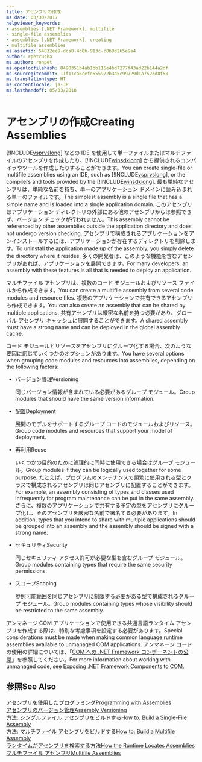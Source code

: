 ```yaml
---
title: アセンブリの作成
ms.date: 03/30/2017
helpviewer_keywords:
- assemblies [.NET Framework], multifile
- single-file assemblies
- assemblies [.NET Framework], creating
- multifile assemblies
ms.assetid: 54832ee9-dca8-4c8b-913c-c0b9d265e9a4
author: rpetrusha
ms.author: ronpet
ms.openlocfilehash: 8490351b4ab1bb115e4bd7277f43ad22b144a2df
ms.sourcegitcommit: 11f11ca6cefe555972b3a5c99729d1a7523d8f50
ms.translationtype: HT
ms.contentlocale: ja-JP
ms.lasthandoff: 05/03/2018
---
```

# <a name="creating-assemblies"></a><span data-ttu-id="13983-102">アセンブリの作成</span><span class="sxs-lookup"><span data-stu-id="13983-102">Creating Assemblies</span></span>
<span data-ttu-id="13983-103">[!INCLUDE[vsprvslong](../../../includes/vsprvslong-md.md)] などの IDE を使用して単一ファイルまたはマルチファイルのアセンブリを作成したり、[!INCLUDE[winsdklong](../../../includes/winsdklong-md.md)] から提供されるコンパイラやツールを作成したりすることができます。</span><span class="sxs-lookup"><span data-stu-id="13983-103">You can create single-file or multifile assemblies using an IDE, such as [!INCLUDE[vsprvslong](../../../includes/vsprvslong-md.md)], or the compilers and tools provided by the [!INCLUDE[winsdklong](../../../includes/winsdklong-md.md)].</span></span> <span data-ttu-id="13983-104">最も単純なアセンブリは、単純な名前を持ち、単一のアプリケーション ドメインに読み込まれる単一のファイルです。</span><span class="sxs-lookup"><span data-stu-id="13983-104">The simplest assembly is a single file that has a simple name and is loaded into a single application domain.</span></span> <span data-ttu-id="13983-105">このアセンブリはアプリケーション ディレクトリの外部にある他のアセンブリからは参照できず、バージョン チェックが行われません。</span><span class="sxs-lookup"><span data-stu-id="13983-105">This assembly cannot be referenced by other assemblies outside the application directory and does not undergo version checking.</span></span> <span data-ttu-id="13983-106">アセンブリで構成されるアプリケーションをアンインストールするには、アプリケーションが存在するディレクトリを削除します。</span><span class="sxs-lookup"><span data-stu-id="13983-106">To uninstall the application made up of the assembly, you simply delete the directory where it resides.</span></span> <span data-ttu-id="13983-107">多くの開発者は、このような機能を含むアセンブリがあれば、アプリケーションを展開できます。</span><span class="sxs-lookup"><span data-stu-id="13983-107">For many developers, an assembly with these features is all that is needed to deploy an application.</span></span>  
  
 <span data-ttu-id="13983-108">マルチファイル アセンブリは、複数のコード モジュールおよびリソース ファイルから作成できます。</span><span class="sxs-lookup"><span data-stu-id="13983-108">You can create a multifile assembly from several code modules and resource files.</span></span> <span data-ttu-id="13983-109">複数のアプリケーションで共有できるアセンブリも作成できます。</span><span class="sxs-lookup"><span data-stu-id="13983-109">You can also create an assembly that can be shared by multiple applications.</span></span> <span data-ttu-id="13983-110">共有アセンブリは厳密な名前を持つ必要があり、グローバル アセンブリ キャッシュに展開することができます。</span><span class="sxs-lookup"><span data-stu-id="13983-110">A shared assembly must have a strong name and can be deployed in the global assembly cache.</span></span>  
  
 <span data-ttu-id="13983-111">コード モジュールとリソースをアセンブリにグループ化する場合、次のような要因に応じていくつかのオプションがあります。</span><span class="sxs-lookup"><span data-stu-id="13983-111">You have several options when grouping code modules and resources into assemblies, depending on the following factors:</span></span>  
  
-   <span data-ttu-id="13983-112">バージョン管理</span><span class="sxs-lookup"><span data-stu-id="13983-112">Versioning</span></span>  
  
     <span data-ttu-id="13983-113">同じバージョン情報が含まれている必要があるグループ モジュール。</span><span class="sxs-lookup"><span data-stu-id="13983-113">Group modules that should have the same version information.</span></span>  
  
-   <span data-ttu-id="13983-114">配置</span><span class="sxs-lookup"><span data-stu-id="13983-114">Deployment</span></span>  
  
     <span data-ttu-id="13983-115">展開のモデルをサポートするグループ コードのモジュールおよびリソース。</span><span class="sxs-lookup"><span data-stu-id="13983-115">Group code modules and resources that support your model of deployment.</span></span>  
  
-   <span data-ttu-id="13983-116">再利用</span><span class="sxs-lookup"><span data-stu-id="13983-116">Reuse</span></span>  
  
     <span data-ttu-id="13983-117">いくつかの目的のために論理的に同時に使用できる場合はグループ モジュール。</span><span class="sxs-lookup"><span data-stu-id="13983-117">Group modules if they can be logically used together for some purpose.</span></span> <span data-ttu-id="13983-118">たとえば、プログラムのメンテナンスで頻繁に使用される型とクラスで構成されるアセンブリは同じアセンブリに配置することができます。</span><span class="sxs-lookup"><span data-stu-id="13983-118">For example, an assembly consisting of types and classes used infrequently for program maintenance can be put in the same assembly.</span></span> <span data-ttu-id="13983-119">さらに、複数のアプリケーションで共有する予定の型をアセンブリにグループ化し、そのアセンブリを厳密な名前で署名する必要があります。</span><span class="sxs-lookup"><span data-stu-id="13983-119">In addition, types that you intend to share with multiple applications should be grouped into an assembly and the assembly should be signed with a strong name.</span></span>  
  
-   <span data-ttu-id="13983-120">セキュリティ</span><span class="sxs-lookup"><span data-stu-id="13983-120">Security</span></span>  
  
     <span data-ttu-id="13983-121">同じセキュリティ アクセス許可が必要な型を含むグループ モジュール。</span><span class="sxs-lookup"><span data-stu-id="13983-121">Group modules containing types that require the same security permissions.</span></span>  
  
-   <span data-ttu-id="13983-122">スコープ</span><span class="sxs-lookup"><span data-stu-id="13983-122">Scoping</span></span>  
  
     <span data-ttu-id="13983-123">参照可能範囲を同じアセンブリに制限する必要がある型で構成されるグループ モジュール。</span><span class="sxs-lookup"><span data-stu-id="13983-123">Group modules containing types whose visibility should be restricted to the same assembly.</span></span>  
  
 <span data-ttu-id="13983-124">アンマネージ COM アプリケーションで使用できる共通言語ランタイム アセンブリを作成する際は、特別な考慮事項を設定する必要があります。</span><span class="sxs-lookup"><span data-stu-id="13983-124">Special considerations must be made when making common language runtime assemblies available to unmanaged COM applications.</span></span> <span data-ttu-id="13983-125">アンマネージ コードの使用の詳細については、「[COM への .NET Framework コンポーネントの公開](../../../docs/framework/interop/exposing-dotnet-components-to-com.md)」を参照してください。</span><span class="sxs-lookup"><span data-stu-id="13983-125">For more information about working with unmanaged code, see [Exposing .NET Framework Components to COM](../../../docs/framework/interop/exposing-dotnet-components-to-com.md).</span></span>  
  
## <a name="see-also"></a><span data-ttu-id="13983-126">参照</span><span class="sxs-lookup"><span data-stu-id="13983-126">See Also</span></span>  
 [<span data-ttu-id="13983-127">アセンブリを使用したプログラミング</span><span class="sxs-lookup"><span data-stu-id="13983-127">Programming with Assemblies</span></span>](../../../docs/framework/app-domains/programming-with-assemblies.md)  
 [<span data-ttu-id="13983-128">アセンブリのバージョン管理</span><span class="sxs-lookup"><span data-stu-id="13983-128">Assembly Versioning</span></span>](../../../docs/framework/app-domains/assembly-versioning.md)  
 [<span data-ttu-id="13983-129">方法: シングルファイル アセンブリをビルドする</span><span class="sxs-lookup"><span data-stu-id="13983-129">How to: Build a Single-File Assembly</span></span>](../../../docs/framework/app-domains/how-to-build-a-single-file-assembly.md)  
 [<span data-ttu-id="13983-130">方法: マルチファイル アセンブリをビルドする</span><span class="sxs-lookup"><span data-stu-id="13983-130">How to: Build a Multifile Assembly</span></span>](../../../docs/framework/app-domains/how-to-build-a-multifile-assembly.md)  
 [<span data-ttu-id="13983-131">ランタイムがアセンブリを検索する方法</span><span class="sxs-lookup"><span data-stu-id="13983-131">How the Runtime Locates Assemblies</span></span>](../../../docs/framework/deployment/how-the-runtime-locates-assemblies.md)  
 [<span data-ttu-id="13983-132">マルチファイル アセンブリ</span><span class="sxs-lookup"><span data-stu-id="13983-132">Multifile Assemblies</span></span>](../../../docs/framework/app-domains/multifile-assemblies.md)
